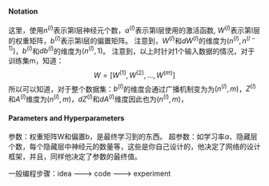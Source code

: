 #### Notation

这里，使用$n^{(l)}$表示第l层神经元个数，$a^{(l)}$表示第l层使用的激活函数, $W^{(l)}$表示第l层的权重矩阵，$b^{(l)}$表示第l层的偏置矩阵。
注意到，$W^{(l)}$和$dW^{(l)}$的维度为$(n^{(l)},n^{(l-1)})$，$b^{(l)}$和$db^{(l)}$的维度为$(n^{(l)},1)$。
注意到，以上时针对1个输入数据的情况，对于训练集m，知道：$$W = [W^{(1)},W^{(2)},...,W^{(m)}]$$
所以可以知道，对于整个数据集：$b^{(l)}$的维度会通过广播机制变为为$(n^{(l)},m)$，$Z^{(l)}$和$A^{(l)}$维度为$(n^{(l)},m)$，$dZ^{(l)}$和$dA^{(l)}$维度因此也为$(n^{(l)},m)$，

#### Parameters and Hyperparameters

参数：权重矩阵W和偏置b，是最终学习到的东西。
超参数：如学习率$\alpha$、隐藏层个数，每个隐藏层中神经元的数量等，这些是你自己设计的，他决定了网络的设计框架，并且，同样他决定了参数的最终值。

一般编程步骤：idea ---> code ---> experiment



